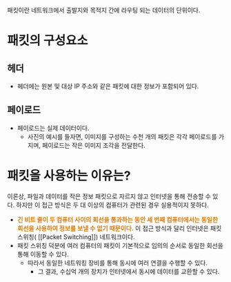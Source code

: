 패킷이란 네트워크에서 출발지와 목적지 간에 라우팅 되는 데이터의 단위이다.
# 패킷의 구성요소
## 헤더
- 헤더에는 원본 및 대상 IP 주소와 같은 패킷에 대한 정보가 포함되어 있다.
## 페이로드
- 페이로드는 실제 데이터이다.
	- 사진의 예시를 들자면, 이미지를 구성하는 수천 개의 패킷은 각각 페이로드를 가지며, 페이로드는 작은 이미지 조각을 전달한다.
# 패킷을 사용하는 이유는?
이론상, 파일과 데이터를 작은 정보 패킷으로 자르지 않고 인터넷을 통해 전송할 수 있다. 하지만 이 접근 방식은 두 대 이상의 컴퓨터가 관련된 경우 실용적이지 못하다.
- **<font color="#de7802">긴 비트 줄이 두 컴퓨터 사이의 회선을 통과하는 동안 세 번째 컴퓨터에서는 동일한 회선을 사용하여 정보를 보낼 수 없기 때문이다.</font>**
이 접근 방식과 달리 인터넷은 패킷 스위칭( [[Packet Switching]]) 네트워크이다.
- 패킷 스위칭 덕분에 여러 컴퓨터의 패킷이 기본적으로 임의의 순서로 동일한 회선을 통해 이동할 수 있다.
	- 따라서 동일한 네트워킹 장비를 통해 동시에 여러 연결을 수행할 수 있다.
		- 그 결과, 수십억 개의 장치가 인터넷에서 동시에 데이터를 교환할 수 있다.

